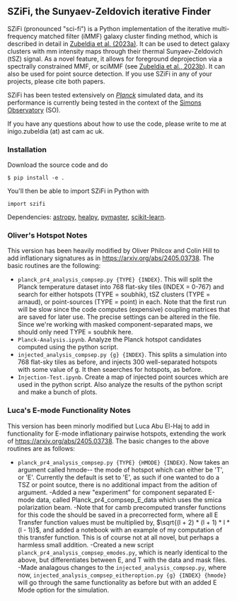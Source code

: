 ## SZiFi, the Sunyaev-Zeldovich iterative Finder

SZiFi (pronounced "sci-fi") is a Python implementation of the iterative multi-frequency matched filter (iMMF) galaxy cluster finding method, which is described in detail in [Zubeldia et al. (2023a)](https://ui.adsabs.harvard.edu/abs/2023MNRAS.522.4766Z/abstract). It can be used to detect galaxy clusters with mm intensity maps through their thermal Sunyaev-Zeldovich (tSZ) signal. As a novel feature, it allows for foreground deprojection via a spectrally constrained MMF, or sciMMF (see [Zubeldia et al., 2023b](https://ui.adsabs.harvard.edu/abs/2023MNRAS.522.5123Z/abstract)). It can also be used for point source detection. If you use SZiFi in any of your projects, please cite both papers.

SZiFi has been tested extensively on [*Planck*](https://pla.esac.esa.int/#home) simulated data, and its performance is currently being tested in the context of the [Simons Observatory](https://simonsobservatory.org) (SO).

If you have any questions about how to use the code, please write to me at inigo.zubeldia (at) ast cam ac uk.

### Installation

Download the source code and do 
```
$ pip install -e .
```
You'll then be able to import SZiFi in Python with
```
import szifi
```
Dependencies: [astropy](https://www.astropy.org), [healpy](https://healpy.readthedocs.io/en/latest/), [pymaster](https://namaster.readthedocs.io), [scikit-learn](https://scikit-learn.org/stable/).

### Oliver's Hotspot Notes
This version has been heavily modified by Oliver Philcox and Colin Hill to add inflationary signatures as in https://arxiv.org/abs/2405.03738. The basic routines are the following:
- ```planck_pr4_analysis_compsep.py {TYPE} {INDEX}```. This will split the Planck temperature dataset into 768 flat-sky tiles (INDEX = 0-767) and search for either hotspots (TYPE = soubhik), tSZ clusters (TYPE = arnaud), or point-sources (TYPE = point) in each. Note that the first run will be slow since the code computes (expensive) coupling matrices that are saved for later use. The precise settings can be altered in the file. Since we're working with masked component-separated maps, we should only need TYPE = soubhik here. 
- ```Planck-Analysis.ipynb```. Analyze the Planck hotspot candidates computed using the python script.
- ```injected_analysis_compsep.py {g} {INDEX}```. This splits a simulation into 768 flat-sky tiles as before, and injects 300 well-separated hotspots with some value of g. It then seaerches for hotspots, as before.
- ```Injection-Test.ipynb```. Create a map of injected point sources which are used in the python script. Also analyze the results of the python script and make a bunch of plots.

### Luca's E-mode Functionality Notes
This version has been minorly modified but Luca Abu El-Haj to add in functionality for E-mode inflationary pairwise hotspots, extending the work of https://arxiv.org/abs/2405.03738. The basic changes to the above routines are as follows: 
-  ```planck_pr4_analysis_compsep.py {TYPE} {HMODE} {INDEX}```. Now takes an argument called hmode-- the mode of hotspot which can either be 'T', or 'E'. Currently the default is set to 'E', as such if one wanted to do a TSZ or point soutce, there is no additional impact from the adition of argument. 
-Added a new "experiment" for component separated E-mode data, called Planck_pr4_compsep_E_data which uses the smica polarization beam.
-Note that for camb precomputed transfer functions for this code the should be saved in a precorrected form, where all E Transfer function values must be multiplied by, $\sqrt{(l + 2) * (l + 1) * l * (l - 1)}$, and added a notebook with an example of my computation of this transfer function. This is of course not at all novel, but perhaps a harmless small addition. 
-Created a new script ```planck_pr4_analysis_compsep_emodes.py```, which is nearly identical to the above, but differentiates between E, and T with the data and mask files.
-Made analagous changes to the ```injected_analysis_compsep.py```, where now, ```injected_analysis_compsep_eitheroption.py {g} {INDEX} {hmode}``` will go through the same functionality as before but with an added E Mode option for the simulation.

